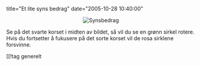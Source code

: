 title="Et lite syns bedrag"
date="2005-10-28 10:40:00"
<div align="center"><img src="http://stuff.sakarias.net//roterendeprikkmagi.gif" alt="Synsbedrag"  /></div>

Se på det svarte korset i midten av bildet, så vil du se en grønn sirkel rotere. Hvis du fortsetter å fukusere på det sorte korset vil de rosa sirklene forsvinne.

[[!tag  generelt
